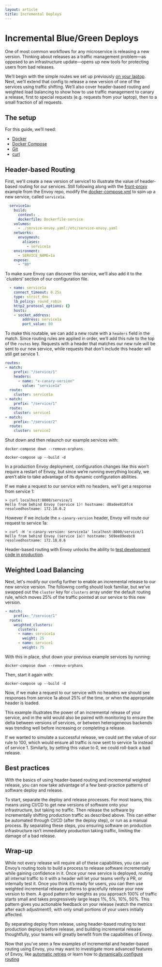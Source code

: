 ```yaml
---
layout: article
title: Incremental Deploys
---
```


[//]: # ( Copyright 2018 Turbine Labs, Inc.                                   )
[//]: # ( we may not use this file except in compliance with the License.     )
[//]: # ( we may obtain a copy of the License at                              )
[//]: # (                                                                     )
[//]: # (     http://www.apache.org/licenses/LICENSE-2.0                      )
[//]: # (                                                                     )
[//]: # ( Unless required by applicable law or agreed to in writing, software )
[//]: # ( distributed under the License is distributed on an "AS IS" BASIS,   )
[//]: # ( WITHOUT WARRANTIES OR CONDITIONS OF ANY KIND, either express or     )
[//]: # ( implied. See the License for the specific language governing        )
[//]: # ( permissions and limitations under the License.                      )

[//]: # (Incremental Deploys)

# Incremental Blue/Green Deploys

One of most common workflows for any microservice is releasing a new version.
Thinking about releases as a traffic management problem—as opposed to an
infrastructure update—opens up new tools for protecting users from bad releases.

We’ll begin with the simple routes we set up previously
[on your laptop](on-your-laptop.html).
Next, we’ll extend that config to release a new version of one of the services
using traffic shifting. We’ll also cover header-based routing and weighted load
balancing to show how to use traffic management to canary a release, first to
special requests (e.g. requests from your laptop), then to a small fraction of
all requests.

## The setup

For this guide, we’ll need:

- [Docker](https://docs.docker.com/install/)
- [Docker Compose](https://docs.docker.com/compose/install/)
- [Git](https://help.github.com/articles/set-up-git/)
- [curl](https://curl.haxx.se/)

## Header-based Routing

First, we'll create a new version of service1 to illustrate the value of
header-based routing for our services. Still following along with the
[front-proxy](https://github.com/envoyproxy/envoy/tree/master/examples/front-proxy)
example from the Envoy repo, modify the
[docker-compose.yml](https://github.com/envoyproxy/envoy/blob/master/examples/front-proxy/docker-compose.yml)
to spin up a new service, called `service1a`.

```yaml
  service1a:
    build:
      context: .
      dockerfile: Dockerfile-service
    volumes:
      - ./service-envoy.yaml:/etc/service-envoy.yaml
    networks:
      envoymesh:
        aliases:
          - service1a
    environment:
      - SERVICE_NAME=1a
    expose:
      - "80"
```

To make sure Envoy can discover this service, we’ll also add it to the
`clusters’ section of our configuration file.

```yaml
  - name: service1a
    connect_timeout: 0.25s
    type: strict_dns
    lb_policy: round_robin
    http2_protocol_options: {}
    hosts:
    - socket_address:
        address: service1a
        port_value: 80
```

To make this routable, we can add a new route with a `headers` field in the
match. Since routing rules are applied in order, we’ll add this rule to the top
of the `routes` key. Requests with a header that matches our new rule will be
sent to our new service, while requests that don't include this header will
still get service 1.

```yaml
routes:
- match:
    prefix: "/service/1"
    headers:
      - name: "x-canary-version"
        value: "service1a"
  route:
    cluster: service1a
- match:
    prefix: "/service/1"
  route:
    cluster: service1
- match:
    prefix: "/service/2"
  route:
    cluster: service2
```

Shut down and then relaunch our example services with:

`docker-compose down --remove-orphans`

`docker-compose up --build -d`

In a production Envoy deployment, configuration changes like this won’t require
a restart of Envoy, but since we’re running everything locally, we aren’t able
to take advantage of its dynamic configuration abilities.

If we make a request to our service with no headers, we'll get a response
from service 1:

```console
> curl localhost:8000/service/1
Hello from behind Envoy (service 1)! hostname: d0adee810fc4 resolvedhostname: 172.18.0.2
```

However if we include the `x-canary-version` header, Envoy will route our
request to service 1a:

```console
> curl -H 'x-canary-version: service1a' localhost:8000/service/1
Hello from behind Envoy (service 1a)! hostname: 569ee89eebc8 resolvedhostname: 172.18.0.6
```

Header-based routing with Envoy unlocks the ability to
[test development code in production](https://opensource.com/article/17/8/testing-production).

## Weighted Load Balancing

Next, let's modify our config further to enable an incremental release to our
new service version. The following config should look familiar, but we've
swapped out the `cluster` key for `clusters` array under the default
routing rule, which moves 25% of the traffic pointed at our service to this
new version.

```yaml
- match:
    prefix: "/service/1"
  route:
    weighted_clusters:
      clusters:
      - name: service1a
        weight: 25
      - name: service1
        weight: 75
```

With this in place, shut down your previous example services by running:

`docker-compose down --remove-orphans`

Then, start it again with:

`docker-compose up --build -d`

Now, if we make a request to our service with no headers we should see
responses from service 1a about 25% of the time, or when the appropriate header
is loaded.

This example illustrates the power of an incremental release of your service,
and in the wild would also be paired with monitoring to ensure the delta
between versions of services, or between heterogeneous backends was trending
well before increasing or completing a release.

If we wanted to simulate a successful release, we could set the value of our
rule to 100, which would ensure all traffic is now sent to service 1a instead
of service 1. Similarly, by setting this value to 0, we could roll-back a bad
release.

## Best practices

With the basics of using header-based routing and incremental weighted release,
you can now take advantage of a few best-practice patterns of software deploy
and release.

To start, separate the deploy and release processes. For most teams, this means
using CI/CD to get new versions of software onto your infrastructure, but
taking no traffic. Then release the software by incrementally shifting
production traffic as described above. This can either be automated through
CI/CD (after the deploy step), or run as a manual process. By separating these
steps, you ensuring software on production infrastructure isn’t immediately
production taking traffic, limiting the damage of a bad release.

## Wrap-up

While not every release will require all of these capabilities, you can use
Envoy’s routing tools to build a process to release software incrementally
while gaining confidence in it. Once your new service is deployed, routing all
internal traffic to it with a header will let your teams verify a PR, or
internally test it. Once you think it’s ready for users, you can then use
weighted incremental release patterns to gracefully release your new version to
them. A good pattern for weights as you approach 100% of traffic starts small
and takes progressively large leaps 1%, 5%, 10%, 50%. This pattern gives you
actionable feedback on your release (watch the metrics after each adjustment!),
with only small portions of your users initially affected.

By separating deploy from release, using header-based routing to test
production deploys before release, and building incremental release
thoughtfully, your teams will greatly benefit  from the capabilities of Envoy.

Now that you've seen a few examples of incremental and header-based routing
using Envoy, you may want to investigate more advanced features of Envoy, like
[automatic retries](automatic-retries.html)
or learn how to
[dynamically configure routing](https://www.learnenvoy.io/articles/routing-configuration.html)
